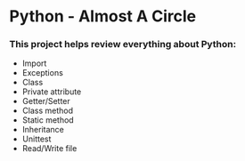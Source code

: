 # Python - Almost A Circle

### This project helps review everything about Python:

- Import
- Exceptions
- Class
- Private attribute
- Getter/Setter
- Class method
- Static method
- Inheritance
- Unittest
- Read/Write file

